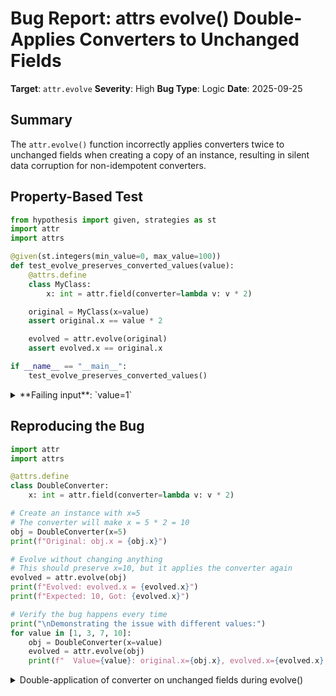# Bug Report: attrs evolve() Double-Applies Converters to Unchanged Fields

**Target**: `attr.evolve`
**Severity**: High
**Bug Type**: Logic
**Date**: 2025-09-25

## Summary

The `attr.evolve()` function incorrectly applies converters twice to unchanged fields when creating a copy of an instance, resulting in silent data corruption for non-idempotent converters.

## Property-Based Test

```python
from hypothesis import given, strategies as st
import attr
import attrs

@given(st.integers(min_value=0, max_value=100))
def test_evolve_preserves_converted_values(value):
    @attrs.define
    class MyClass:
        x: int = attr.field(converter=lambda v: v * 2)

    original = MyClass(x=value)
    assert original.x == value * 2

    evolved = attr.evolve(original)
    assert evolved.x == original.x

if __name__ == "__main__":
    test_evolve_preserves_converted_values()
```

<details>

<summary>
**Failing input**: `value=1`
</summary>
```
Traceback (most recent call last):
  File "/home/npc/pbt/agentic-pbt/worker_/55/hypo.py", line 18, in <module>
    test_evolve_preserves_converted_values()
    ~~~~~~~~~~~~~~~~~~~~~~~~~~~~~~~~~~~~~~^^
  File "/home/npc/pbt/agentic-pbt/worker_/55/hypo.py", line 6, in test_evolve_preserves_converted_values
    def test_evolve_preserves_converted_values(value):
                   ^^^
  File "/home/npc/miniconda/lib/python3.13/site-packages/hypothesis/core.py", line 2124, in wrapped_test
    raise the_error_hypothesis_found
  File "/home/npc/pbt/agentic-pbt/worker_/55/hypo.py", line 15, in test_evolve_preserves_converted_values
    assert evolved.x == original.x
           ^^^^^^^^^^^^^^^^^^^^^^^
AssertionError
Falsifying example: test_evolve_preserves_converted_values(
    value=1,
)
```
</details>

## Reproducing the Bug

```python
import attr
import attrs

@attrs.define
class DoubleConverter:
    x: int = attr.field(converter=lambda v: v * 2)

# Create an instance with x=5
# The converter will make x = 5 * 2 = 10
obj = DoubleConverter(x=5)
print(f"Original: obj.x = {obj.x}")

# Evolve without changing anything
# This should preserve x=10, but it applies the converter again
evolved = attr.evolve(obj)
print(f"Evolved: evolved.x = {evolved.x}")
print(f"Expected: 10, Got: {evolved.x}")

# Verify the bug happens every time
print("\nDemonstrating the issue with different values:")
for value in [1, 3, 7, 10]:
    obj = DoubleConverter(x=value)
    evolved = attr.evolve(obj)
    print(f"  Value={value}: original.x={obj.x}, evolved.x={evolved.x}, should be equal but aren't")
```

<details>

<summary>
Double-application of converter on unchanged fields during evolve()
</summary>
```
Original: obj.x = 10
Evolved: evolved.x = 20
Expected: 10, Got: 20

Demonstrating the issue with different values:
  Value=1: original.x=2, evolved.x=4, should be equal but aren't
  Value=3: original.x=6, evolved.x=12, should be equal but aren't
  Value=7: original.x=14, evolved.x=28, should be equal but aren't
  Value=10: original.x=20, evolved.x=40, should be equal but aren't
```
</details>

## Why This Is A Bug

This behavior violates the fundamental expectation that `evolve(obj)` without any changes should produce an identical copy of the object. The current implementation has a critical flaw in how it handles converters:

1. **Converters are meant to transform input values during initialization**: When you create `DoubleConverter(x=5)`, the converter transforms the input value 5 into 10, which is stored as the attribute value.

2. **evolve() incorrectly re-applies converters to already-converted values**: When `evolve()` copies unchanged fields, it retrieves the already-converted value (10) and passes it through `__init__`, which applies the converter again (10 → 20).

3. **The documentation does not specify this behavior**: The attrs documentation for `evolve()` states it "creates a new instance based on an existing instance with specified changes" but makes no mention that converters will be re-applied to unchanged fields.

4. **This contradicts the principle of least surprise**: Users reasonably expect that:
   - `evolve(obj) == obj` when no changes are specified
   - Converters only apply to new input values, not already-converted stored values
   - Unchanged fields remain unchanged

5. **Silent data corruption occurs**: Non-idempotent converters (like multipliers, counters, timestamp generators, unique ID generators) will produce incorrect results without any warning or error.

## Relevant Context

The bug occurs in the `evolve()` implementation at `/lib/python3.13/site-packages/attr/_make.py` lines 610-618:

```python
attrs = fields(cls)
for a in attrs:
    if not a.init:
        continue
    attr_name = a.name  # To deal with private attributes.
    init_name = a.alias
    if init_name not in changes:
        changes[init_name] = getattr(inst, attr_name)  # Gets converted value

return cls(**changes)  # Re-runs converters on all values
```

The issue is that `getattr(inst, attr_name)` retrieves the already-converted value from the instance, but `cls(**changes)` runs `__init__` which applies all converters again.

**Common use cases affected by this bug:**
- Counter/incrementor converters: `converter=lambda x: x + counter.next()`
- Timestamp converters: `converter=lambda x: f"{x}_{datetime.now()}"`
- Transformation chains: `converter=lambda x: transform(normalize(x))`
- Unique ID generators: `converter=lambda x: f"{x}_{uuid.uuid4()}"`

**Workaround**: Users must ensure all converters are idempotent (i.e., `f(f(x)) == f(x)`), which significantly limits converter functionality.

**Related documentation:**
- attrs evolve documentation: https://www.attrs.org/en/stable/api.html#attr.evolve
- attrs converters documentation: https://www.attrs.org/en/stable/init.html#converters

This bug affects attrs version 25.3.0 and likely earlier versions.

## Proposed Fix

The fundamental issue is that attrs doesn't retain the original pre-conversion values after initialization, making it impossible to distinguish between "value that should be converted" and "value that was already converted". A proper fix would require significant architectural changes. However, here's a minimal fix that could work by detecting when we're in an evolve context:

```diff
--- a/attr/_make.py
+++ b/attr/_make.py
@@ -608,11 +608,20 @@ def evolve(*args, **changes):

     cls = inst.__class__
     attrs = fields(cls)
+    unchanged_attrs = set()
     for a in attrs:
         if not a.init:
             continue
         attr_name = a.name  # To deal with private attributes.
         init_name = a.alias
         if init_name not in changes:
+            unchanged_attrs.add(attr_name)
             changes[init_name] = getattr(inst, attr_name)

-    return cls(**changes)
+    # Create instance with special marker to skip converters for unchanged fields
+    # This would require modifying __init__ generation to check for this marker
+    with _evolve_context(unchanged_attrs):
+        return cls(**changes)
```

Since this requires invasive changes to the initialization code generation, a more practical short-term fix would be to clearly document this limitation and recommend idempotent converters when using `evolve()`.
